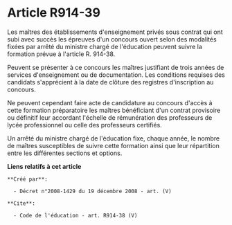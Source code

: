 # Article R914-39

Les maîtres des établissements d'enseignement privés sous contrat qui ont subi avec succès les épreuves d'un concours ouvert
selon des modalités fixées par arrêté du ministre chargé de l'éducation peuvent suivre la formation prévue à l'article R.
914-38. 

Peuvent se présenter à ce concours les maîtres justifiant de trois années de services d'enseignement ou de documentation. Les
conditions requises des candidats s'apprécient à la date de clôture des registres d'inscription au concours. 

Ne peuvent cependant faire acte de candidature au concours d'accès à cette formation préparatoire les maîtres bénéficiant
d'un contrat provisoire ou définitif leur accordant l'échelle de rémunération des professeurs de lycée professionnel ou celle
des professeurs certifiés. 

Un arrêté du ministre chargé de l'éducation fixe, chaque année, le nombre de maîtres susceptibles de suivre cette formation
ainsi que leur répartition entre les différentes sections et options.

**Liens relatifs à cet article**

	**Créé par**:

	  - Décret n°2008-1429 du 19 décembre 2008 - art. (V)

	**Cite**:

	  - Code de l'éducation - art. R914-38 (V)
